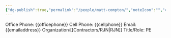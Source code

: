 ```yaml
---
{"dg-publish":true,"permalink":"/people/matt-compton/","noteIcon":"","created":"2025-03-20T10:32:38.029-05:00"}
---
```


Office Phone: {{officephone}}
Cell Phone: {{cellphone}}
Email: {{emailaddress}}
Organization:[[Contractors/RJN\|RJN]]
Title/Role: PE